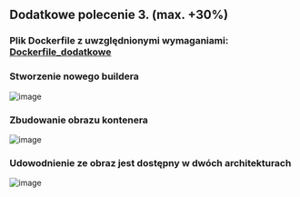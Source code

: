 ## Dodatkowe polecenie 3. (max. +30%)
### Plik Dockerfile z uwzględnionymi wymaganiami: [Dockerfile_dodatkowe](https://github.com/MRCNWJCK/chmury_zadanie1/blob/main/Dockerfile_dodatkowe) 


### Stworzenie nowego buildera
![image](https://github.com/MRCNWJCK/chmury_zadanie1/assets/106474992/1716d448-e3af-4f78-88e2-423ee8ec5968)

### Zbudowanie obrazu kontenera
![image](https://github.com/MRCNWJCK/chmury_zadanie1/assets/106474992/84a8cb11-1919-4357-907c-cd355b4722ad)

### Udowodnienie ze obraz jest dostępny w dwóch architekturach
![image](https://github.com/MRCNWJCK/chmury_zadanie1/assets/106474992/0b55a749-56e1-4fd5-bd30-0a4ab4c00ba2)
